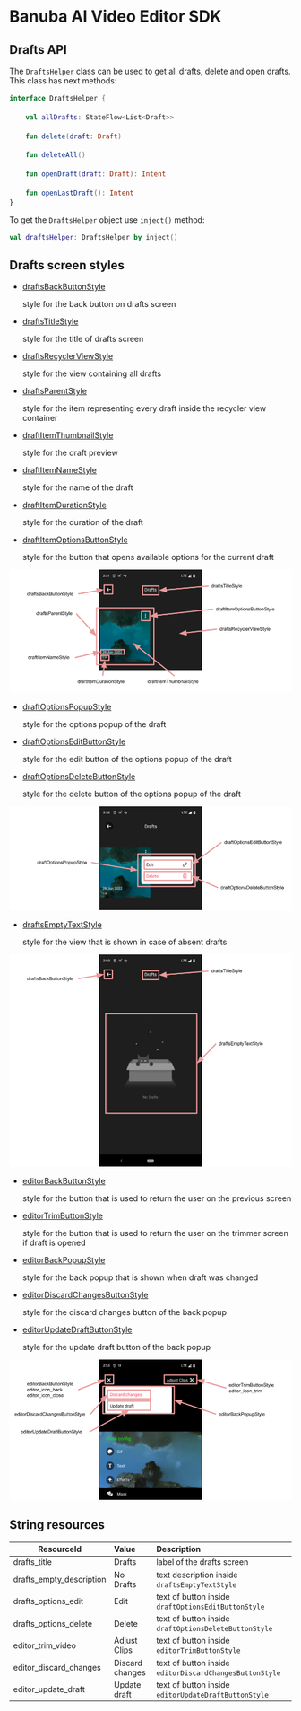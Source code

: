 # Banuba AI Video Editor SDK

## Drafts API

The ```DraftsHelper``` class can be used to get all drafts, delete and open drafts. This class has next methods:

```kotlin
interface DraftsHelper {

    val allDrafts: StateFlow<List<Draft>>

    fun delete(draft: Draft)

    fun deleteAll()

    fun openDraft(draft: Draft): Intent

    fun openLastDraft(): Intent
}
```

To get the ```DraftsHelper``` object use ```inject()``` method:

```kotlin
val draftsHelper: DraftsHelper by inject()
```

## Drafts screen styles

- [draftsBackButtonStyle](../app/src/main/res/values/themes.xml#L411)

    style for the back button on drafts screen

- [draftsTitleStyle](../app/src/main/res/values/themes.xml#L412)

    style for the title of drafts screen

- [draftsRecyclerViewStyle](../app/src/main/res/values/themes.xml#L413)

    style for the view containing all drafts

- [draftsParentStyle](../app/src/main/res/values/themes.xml#L410)

    style for the item representing every draft inside the recycler view container

- [draftItemThumbnailStyle](../app/src/main/res/values/themes.xml#L416)

  style for the draft preview

- [draftItemNameStyle](../app/src/main/res/values/themes.xml#L418)

    style for the name of the draft

- [draftItemDurationStyle](../app/src/main/res/values/themes.xml#L419)

    style for the duration of the draft

- [draftItemOptionsButtonStyle](../app/src/main/res/values/themes.xml#L417)

    style for the button that opens available options for the current draft

![img](screenshots/drafts3.png)

- [draftOptionsPopupStyle](../app/src/main/res/values/themes.xml#L421)

    style for the options popup of the draft

- [draftOptionsEditButtonStyle](../app/src/main/res/values/themes.xml#L422)

    style for the edit button of the options popup of the draft

- [draftOptionsDeleteButtonStyle](../app/src/main/res/values/themes.xml#L423)

    style for the delete button of the options popup of the draft

![img](screenshots/drafts4.png)

- [draftsEmptyTextStyle](../app/src/main/res/values/themes.xml#L414)

    style for the view that is shown in case of absent drafts

![img](screenshots/drafts5.png)

- [editorBackButtonStyle](../app/src/main/res/values/themes.xml#L67)

    style for the button that is used to return the user on the previous screen

- [editorTrimButtonStyle](../app/src/main/res/values/themes.xml#L102)

    style for the button that is used to return the user on the trimmer screen if draft is opened

- [editorBackPopupStyle](../app/src/main/res/values/themes.xml#L103)

    style for the back popup that is shown when draft was changed

- [editorDiscardChangesButtonStyle](../app/src/main/res/values/themes.xml#L104)

    style for the discard changes button of the back popup

- [editorUpdateDraftButtonStyle](../app/src/main/res/values/themes.xml#L105)

    style for the update draft button of the back popup

![img](screenshots/drafts6.png)

## String resources

| ResourceId        |      Value      |   Description |
| ------------- | :----------- | :------------- |
| drafts_title | Drafts | label of the drafts screen
| drafts_empty_description | No Drafts | text description inside ```draftsEmptyTextStyle```
| drafts_options_edit | Edit | text of button inside ```draftOptionsEditButtonStyle```
| drafts_options_delete | Delete | text of button inside ```draftOptionsDeleteButtonStyle```
| editor_trim_video | Adjust Clips | text of button inside ```editorTrimButtonStyle```
| editor_discard_changes | Discard changes | text of button inside ```editorDiscardChangesButtonStyle```
| editor_update_draft | Update draft | text of button inside ```editorUpdateDraftButtonStyle```
